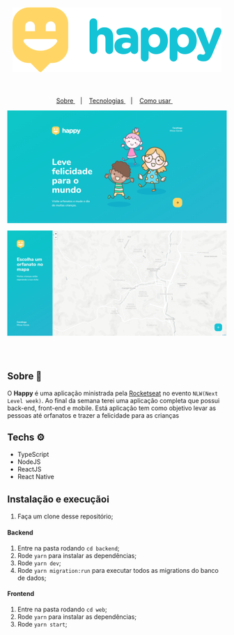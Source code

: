 <h1 align="center">
	<img src="./.github/logo.svg" alt="Logo"/>    
</h1>
​	
<p align="center">
	<a href="#sobre"> Sobre </a>&nbsp;&nbsp;&nbsp;|&nbsp;&nbsp;&nbsp;
  <a href="#techs"> Tecnologias </a>&nbsp;&nbsp;&nbsp;|&nbsp;&nbsp;&nbsp;
  <a href="#run"> Como usar </a>&nbsp;&nbsp;&nbsp;
</p>

<p align="center">
  <img src="./.github/page.png" alt="Happy">
</p>

<p align="center">
  <img src="./.github/map.png" alt="Happy-map">
</p>

<br /><br />

## Sobre 🚀 <a name="sobre" />

O **Happy** é uma aplicação ministrada pela [Rocketseat](https://rocketseat.com.br/) no evento `NLW(Next Level week)`. Ao final da semana terei uma aplicação completa que possui back-end, front-end e mobile. Está aplicação tem como objetivo levar as pessoas até orfanatos e trazer a felicidade para as crianças

## Techs ​⚙ ​<a name="techs" />

- TypeScript
- NodeJS
- ReactJS
- React Native

## Instalação e execução ​ℹ️ ​<a name="run" />

1. Faça um clone desse repositório;

#### Backend

1. Entre na pasta rodando `cd backend`;
2. Rode `yarn` para instalar as dependências;
3. Rode `yarn dev`;
4. Rode `yarn migration:run` para executar todos as migrations do banco de dados;

#### Frontend

1. Entre na pasta rodando `cd web`;
2. Rode `yarn` para instalar as dependências;
3. Rode `yarn start`;